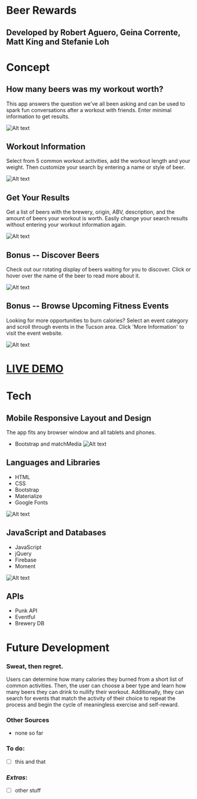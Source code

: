 # Beer Rewards

## Developed by Robert Aguero, Geina Corrente, Matt King and Stefanie Loh


# Concept


## How many beers was my workout worth?
This app answers the question we've all been asking and can be used to spark fun conversations after a workout with friends.
Enter minimal information to get results.

![Alt text](images/1logo.png?raw=true "Home Screen")



## Workout Information
Select from 5 common workout activities, add the workout length and your weight.
Then customize your search by entering a name or style of beer.

![Alt text](images/2enter_info.png?raw=true "Enter Info")



## Get Your Results
Get a list of beers with the brewery, origin, ABV, description, and the amount of beers your workout is worth.
Easily change your search results without entering your workout information again.

![Alt text](images/3results.png?raw=true "Results")


## Bonus -- Discover Beers
Check out our rotating display of beers waiting for you to discover. Click or hover over the name of the beer to read more about it.

![Alt text](images/4discover_beers.png?raw=true "Discover Beers")


## Bonus -- Browse Upcoming Fitness Events
Looking for more opportunities to burn calories? Select an event category and scroll through events in the Tucson area.
Click 'More Information' to visit the event website.

![Alt text](images/5events.png?raw=true "Find Events")


# [LIVE DEMO](https://sloh03.github.io/beerRewards/)


# Tech


## Mobile Responsive Layout and Design
The app fits any browser window and all tablets and phones.
* Bootstrap and matchMedia
![Alt text](images/6mockup.png?raw=true "Mockup")


## Languages and Libraries
* HTML
* CSS
* Bootstrap
* Materialize
* Google Fonts

![Alt text](images/7full_screen.png?raw=true "Mockup")


## JavaScript and Databases
* JavaScript
* jQuery
* Firebase
* Moment

![Alt text](images/8development.png?raw=true "Fullscreen")


## APIs
* Punk API
* Eventful
* Brewery DB


# Future Development



### Sweat, then regret.
Users can determine how many calories they burned from a short list of common activities.
Then, the user can choose a beer type and learn how many beers they can drink to nullify their workout.
Additionally, they can search for events that match the activity of their choice to repeat the process and begin the cycle of meaningless exercise and self-reward.

### Other Sources
* none so far

### To do:
- [ ] this and that
### *Extras*:
- [ ] other stuff



